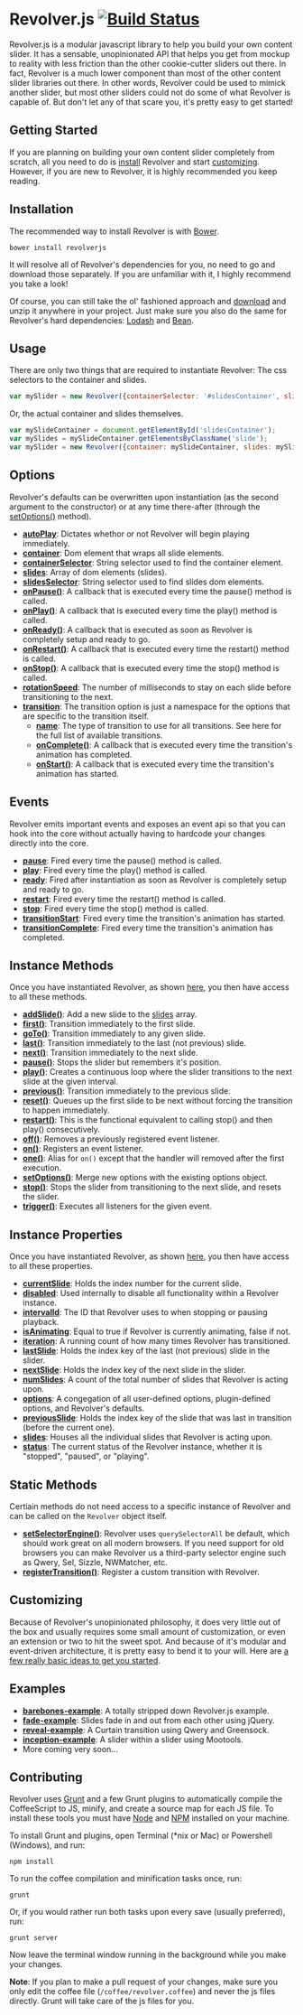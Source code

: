 # Revolver.js [![Build Status](https://travis-ci.org/johnnyfreeman/revolverjs.png?branch=master)](https://travis-ci.org/revolverjs/revolverjs)

Revolver.js is a modular javascript library to help you build your own content slider. It has a sensable, unopinionated API that helps you get from mockup to reality with less friction than the other cookie-cutter sliders out there. In fact, Revolver is a much lower component than most of the other content slider libraries out there. In other words, Revolver could be used to mimick another slider, but most other sliders could not do some of what Revolver is capable of. But don't let any of that scare you, it's pretty easy to get started!

## Getting Started

If you are planning on building your own content slider completely from scratch, all you need to do is [install](#installation) Revolver and start [customizing](#customizing). However, if you are new to Revolver, it is highly recommended you keep reading.

## Installation

The recommended way to install Revolver is with [Bower](http://bower.io/).

```shell
bower install revolverjs
```

It will resolve all of Revolver's dependencies for you, no need to go and download those separately. If you are unfamiliar with it, I highly recommend you take a look!

Of course, you can still take the ol' fashioned approach and [download](archive/master.zip) and unzip it anywhere in your project. Just make sure you also do the same for Revolver's hard dependencies: [Lodash](http://lodash.com/) and [Bean](https://github.com/fat/bean).

## Usage

There are only two things that are required to instantiate Revolver: The css selectors to the container and slides.

```javascript
var mySlider = new Revolver({containerSelector: '#slidesContainer', slideSelector: '.slide'});
```

Or, the actual container and slides themselves.

```javascript
var mySlideContainer = document.getElementById('slidesContainer');
var mySlides = mySlideContainer.getElementsByClassName('slide');
var mySlider = new Revolver({container: mySlideContainer, slides: mySlides});
```

## Options

Revolver's defaults can be overwritten upon instantiation (as the second argument to the constructor) or at any time there-after (through the [setOptions()](docs/instance-methods/setoptions.md) method).

* [**autoPlay**](docs/revolver.options.autoplay.md): Dictates whethor or not Revolver will begin playing immediately.
* [**container**](docs/revolver.options.container.md): Dom element that wraps all slide elements.
* [**containerSelector**](docs/revolver.options.containerSelector.md): String selector used to find the container element.
* [**slides**](docs/revolver.options.slides.md): Array of dom elements (slides).
* [**slidesSelector**](docs/revolver.options.slidesSelector.md): String selector used to find slides dom elements.
* [**onPause()**](docs/revolver.options.onpause.md): A callback that is executed every time the pause() method is called.
* [**onPlay()**](docs/revolver.options.onplay.md): A callback that is executed every time the play() method is called.
* [**onReady()**](docs/revolver.options.onready.md): A callback that is executed as soon as Revolver is completely setup and ready to go.
* [**onRestart()**](docs/revolver.options.onrestart.md): A callback that is executed every time the restart() method is called.
* [**onStop()**](docs/revolver.options.onstop.md): A callback that is executed every time the stop() method is called.
* [**rotationSpeed**](docs/revolver.options.rotationspeed.md): The number of milliseconds to stay on each slide before transitioning to the next.
* [**transition**](docs/revolver.options.transition.md): The transition option is just a namespace for the options that are specific to the transition itself.
  * [**name**](docs/revolver.options.transition.name.md): The type of transition to use for all transitions. See here for the full list of available transitions.
  * [**onComplete()**](docs/revolver.options.transition.oncomplete.md): A callback that is executed every time the transition's animation has completed.
  * [**onStart()**](docs/revolver.options.transition.onstart.md): A callback that is executed every time the transition's animation has started.

## Events

Revolver emits important events and exposes an event api so that you can hook into the core without actually having to hardcode your changes directly into the core.

* [**pause**](docs/revolver.events.pause.md): Fired every time the pause() method is called.
* [**play**](docs/revolver.events.play.md): Fired every time the play() method is called.
* [**ready**](docs/revolver.events.ready.md): Fired after instantiation as soon as Revolver is completely setup and ready to go.
* [**restart**](docs/revolver.events.restart.md): Fired every time the restart() method is called.
* [**stop**](docs/revolver.events.stop.md): Fired every time the stop() method is called.
* [**transitionStart**](docs/revolver.events.transitionstart.md): Fired every time the transition's animation has started.
* [**transitionComplete**](docs/revolver.events.transitioncomplete.md): Fired every time the transition's animation has completed.

## Instance Methods

Once you have instantiated Revolver, as shown [here](#usage), you then have access to all these methods.

* [**addSlide()**](docs/revolver.methods.addslide.md): Add a new slide to the [slides](docs/revolver.props.slides.md) array.
* [**first()**](docs/revolver.methods.first.md): Transition immediately to the first slide.
* [**goTo()**](docs/revolver.methods.goto.md): Transition immediately to any given slide.
* [**last()**](docs/revolver.methods.last.md): Transition immediately to the last (not previous) slide.
* [**next()**](docs/revolver.methods.next.md): Transition immediately to the next slide.
* [**pause()**](docs/revolver.methods.pause.md): Stops the slider but remembers it's position.
* [**play()**](docs/revolver.methods.play.md): Creates a continuous loop where the slider transitions to the next slide at the given interval.
* [**previous()**](docs/revolver.methods.previous.md): Transition immediately to the previous slide.
* [**reset()**](docs/revolver.methods.reset.md): Queues up the first slide to be next without forcing the transition to happen immediately.
* [**restart()**](docs/revolver.methods.restart.md): This is the functional equivalent to calling stop() and then play() consecutively.
* [**off()**](docs/revolver.methods.off.md): Removes a previously registered event listener.
* [**on()**](docs/revolver.methods.on.md): Registers an event listener.
* [**one()**](docs/revolver.methods.one.md): Alias for `on()` except that the handler will removed after the first execution.
* [**setOptions()**](docs/revolver.methods.setoptions.md): Merge new options with the existing options object.
* [**stop()**](docs/revolver.methods.stop.md): Stops the slider from transitioning to the next slide, and resets the slider.
* [**trigger()**](docs/revolver.methods.trigger.md): Executes all listeners for the given event.

## Instance Properties

Once you have instantiated Revolver, as shown [here](#usage), you then have access to all these properties.

* [**currentSlide**](docs/revolver.props.currentslide.md): Holds the index number for the current slide.
* [**disabled**](docs/revolver.props.disabled.md): Used internally to disable all functionality within a Revolver instance.
* [**intervalId**](docs/revolver.props.intervalid.md): The ID that Revolver uses to when stopping or pausing playback.
* [**isAnimating**](docs/revolver.props.isanimating.md): Equal to true if Revolver is currently animating, false if not.
* [**iteration**](docs/revolver.props.iteration.md): A running count of how many times Revolver has transitioned.
* [**lastSlide**](docs/revolver.props.lastslide.md): Holds the index key of the last (not previous) slide in the slider.
* [**nextSlide**](docs/revolver.props.nextslide.md): Holds the index key of the next slide in the slider.
* [**numSlides**](docs/revolver.props.numslides.md): A count of the total number of slides that Revolver is acting upon.
* [**options**](docs/revolver.props.options.md): A congegation of all user-defined options, plugin-defined options, and Revolver's defaults.
* [**previousSlide**](docs/revolver.props.previousslide.md): Holds the index key of the slide that was last in transition (before the current one).
* [**slides**](docs/revolver.props.slides.md): Houses all the individual slides that Revolver is acting upon.
* [**status**](docs/revolver.props.status.md): The current status of the Revolver instance, whether it is "stopped", "paused", or "playing".

## Static Methods

Certiain methods do not need access to a specific instance of Revolver and can be called on the `Revolver` object itself.

* [**setSelectorEngine()**](docs/revolver.methods.setselectorengine.md): Revolver uses `querySelectorAll` be default, which should work great on all modern browsers. If you need support for old browsers you can make Revolver us a third-party selector engine such as Qwery, Sel, Sizzle, NWMatcher, etc.
* [**registerTransition()**](docs/revolver.methods.registertransition.md): Register a custom transition with Revolver.

## Customizing

Because of Revolver's unopinionated philosophy, it does very little out of the box and usually requires some small amount of customization, or even an extension or two to hit the sweet spot. And because of it's modular and event-driven architecture, it is pretty easy to bend it to your will. Here are [a few really basic ideas to get you started](#examples).

## Examples

* [**barebones-example**](https://github.com/johnnyfreeman/revolverjs-barebones-example): A totally stripped down Revolver.js example.
* [**fade-example**](https://github.com/johnnyfreeman/revolverjs-fade-example): Slides fade in and out from each other using jQuery.
* [**reveal-example**](https://github.com/johnnyfreeman/revolverjs-reveal-example): A Curtain transition using Qwery and Greensock.
* [**inception-example**](https://github.com/johnnyfreeman/revolverjs-inception-example): A slider within a slider using Mootools.
* More coming very soon...

## Contributing

Revolver uses [Grunt](http://gruntjs.com/) and a few Grunt plugins to automatically compile the CoffeeScript to JS, minify, and create a source map for each JS file. To install these tools you must have [Node](http://nodejs.org/) and [NPM](https://npmjs.org/) installed on your machine.

To install Grunt and plugins, open Terminal (*nix or Mac) or Powershell (Windows), and run:

```shell
npm install
```

To run the coffee compilation and minification tasks once, run:

```shell
grunt
```

Or, if you would rather run both tasks upon every save (usually preferred), run:

```shell
grunt server
```

Now leave the terminal window running in the background while you make your changes.

**Note**: If you plan to make a pull request of your changes, make sure you only edit the coffee file (`/coffee/revolver.coffee`) and never the js files directly. Grunt will take care of the js files for you.
